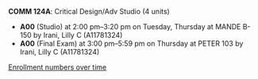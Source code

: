 **COMM 124A**: Critical Design/Adv Studio (4 units)

- **A00** (Studio) at 2:00 pm–3:20 pm on Tuesday, Thursday at MANDE B-150 by Irani, Lilly C (A11781324)
- **A00** (Final Exam) at 3:00 pm–5:59 pm on Thursday at PETER 103 by Irani, Lilly C (A11781324)

[Enrollment numbers over time](./COMM124A.tsv)
